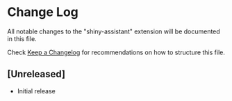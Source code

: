 # Change Log

All notable changes to the "shiny-assistant" extension will be documented in this file.

Check [Keep a Changelog](http://keepachangelog.com/) for recommendations on how to structure this file.

## [Unreleased]

- Initial release